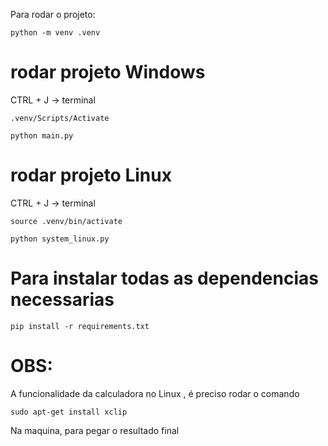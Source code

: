 Para rodar o projeto:

```python -m venv .venv```

# rodar projeto Windows

CTRL + J -> terminal

```.venv/Scripts/Activate```

```python main.py```

# rodar projeto Linux

CTRL + J -> terminal 

```source .venv/bin/activate```

```python system_linux.py```

# Para instalar todas as dependencias necessarias

```pip install -r requirements.txt```


# OBS: 

A funcionalidade da calculadora no Linux , é preciso rodar o comando 

```sudo apt-get install xclip```

Na maquina, para pegar o resultado final